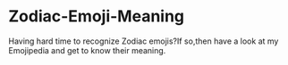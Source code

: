 # Zodiac-Emoji-Meaning
Having hard time to recognize Zodiac emojis?If so,then have a look at my Emojipedia and get to know their meaning.
